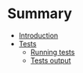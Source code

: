 # Summary

* [Introduction](docs/Introduction.md)
* [Tests](docs/Tests/index.md)
   * [Running tests](docs/Tests/running_tests.md)
   * [Tests output](docs/Tests/tests_output.md)
